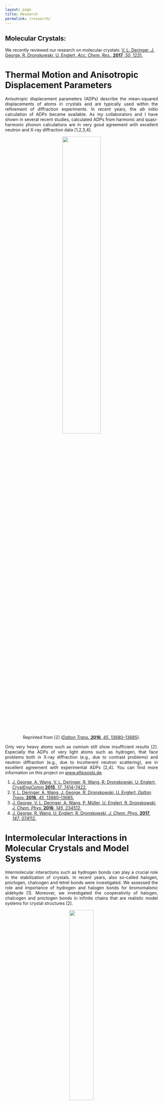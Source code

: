 ```yaml
---
layout: page
title: Research 
permalink: /research/
---
```



Molecular Crystals:
--

We recently reviewed our research on molecular crystals:  [V. L. Deringer, J. George, R. Dronskowski, U. Englert, *Acc. Chem. Res.*, **2017**, *50*, 1231.](http://dx.doi.org/10.1021/acs.accounts.7b00067) 

Thermal Motion and Anisotropic Displacement Parameters 
==============

<p align="justify"> Anisotropic displacement parameters (ADPs) describe the mean-squared displacements of atoms in crystals and are typically used within the refinement of diffraction experiments. In recent years, the <em>ab initio</em> calculation of ADPs became available. As my collaborators and I have shown in several recent studies, calculated ADPs from harmonic and quasi-harmonic phonon calculations are in very good agreement with excellent neutron and X-ray diffraction data [1,2,3,4].</p> 
<p align="center">
<img align="center" width="50%" src="../images/CrCO6_figures_Figure4.png">
<p align="center"> Reprinted from [2] (<a href="http://dx.doi.org/10.1039/C6DT02487D"><em>Dalton Trans.</em> <strong>2016</strong>, <em>45</em>, 13680–13685</a>).</p> 
</p>
<p align="justify">Only very heavy atoms such as osmium still show insufficient results [2]. Especially the ADPs of very light atoms such as hydrogen, that face problems both in X-ray diffraction (e.g., due to contrast problems) and neutron diffraction (e.g., due to incoherent neutron scattering), are in excellent agreement with experimental ADPs [2,4]. You can find more information on this project on <a href="http://www.ellipsoids.de">www.ellipsoids.de</a>.</p> 

1. [J. George, A. Wang, V. L. Deringer, R. Wang, R. Dronskowski, U. Englert, *CrystEngComm* **2015**, *17*, 7414–7422.](http://dx.doi.org/10.1039/C5CE01219H)
2. [V. L. Deringer, A. Wang, J. George, R. Dronskowski, U. Englert, *Dalton Trans.* **2016**, *45*, 13680–13685.](http://dx.doi.org/10.1039/C6DT02487D)
3. [J. George, V. L. Deringer, A. Wang, P. Müller, U. Englert, R. Dronskowski, *J. Chem. Phys.* **2016**, *145*, 234512.](http://dx.doi.org/10.1063/1.4972068)
4. [J. George, R. Wang, U. Englert, R. Dronskowski, *J. Chem. Phys.* **2017**, *147*, 074112.](http://dx.doi.org/10.1063/1.4985886)


Intermolecular Interactions in Molecular Crystals and Model Systems
=========
<p align="justify">Intermolecular interactions such as hydrogen bonds can play a crucial role in the stabilization of crystals. In recent years, also so-called halogen, pnictogen, chalcogen and tetrel bonds were investigated. We assessed the role and importance of hydrogen and halogen bonds for bromomalonic aldehyde [1]. Moreover, we investigated the cooperativity of halogen, chalcogen and pnictogen bonds in infinite chains that are realistic model systems for crystal structures [2].

<p align="center"><img align="center" width="40%" src="../images/icn.jpg"></p>
<center><p align="justify">Strengthening of halogen bonds from dimers to chains. Reprinted with permission from <a href=""><em>J. Phys. Chem. A</em> <strong>2014</strong>, <em>118</em>, 3193–3200</a>. Copyright 2014 American Chemical Society.</p></center>
This was one of the very first studies on the cooperativity of pnictogen bonds [2]. Also, the importance of chalcogen bonds in contrast to non-directional interactions in layered cyanides was investigated [3]. In a more recent study, both the cooperativity of tetrel bonds in infinite chain systems and the role of tetrel bonds for the crystal stabilisation were assessed [4].</p> 

1. [V. L. Deringer, F. Pan, J. George, P. Müller, R. Dronskowski, U. Englert, *CrystEngComm* **2014**, *16*, 135–138.](http://dx.doi.org/10.1039/C3CE41779D)
2. [J. George, V. L. Deringer, R. Dronskowski, *J. Phys. Chem. A* **2014**, *118*, 3193–3200.](http://dx.doi.org/10.1021/jp5015302)
3. [J. George, V. L. Deringer, R. Dronskowski, *Inorg. Chem.* **2015**, *54*, 956–962.](http://dx.doi.org/10.1021/ic5023328)
4. [J. George, R. Dronskowski, *J. Phys. Chem. A* **2017**, *121*, 1381–1387.](http://dx.doi.org/10.1021/acs.jpca.6b12732)


Charaterization of Newly Synthesized Molecular Crystals
========
<p align="justify">
Several collaborations with experimentalists lead to the successful structural determination and characterization of newly synthesized molecular crystals (guanidinates  [1-3], nitride chlorides [4], azides [5], chloro formamidinium compounds [6]). Periodic DFT calculations helped, e.g., with the determination of hydrogen positions and hydrogen ADPs. This is especially relevant for crystals with very heavy atoms (contrast problems in X-ray diffraction or strong absorption in neutron diffraction) and many hydrogen atoms (incoherent neutron scattering). Moreover, the electronic and phononic structures were characterized by periodic DFT calculations. 
</p>

1. [R. Missong, J. George, A. Houben, M. Hoelzel, R. Dronskowski, *Angew. Chem. Int. Ed.* **2015**, *54*, 12171–12175.](http://dx.doi.org/10.1002/anie.201507113)
2. [A. L. Görne, J. George, J. van Leusen, G. Dück, P. Jacobs, N. K. C. Muniraju, R. Dronskowski, *Inorg. Chem.* **2016**, *55*, 6161–6168.](http://dx.doi.org/10.1021/acs.inorgchem.6b00736)
3. [A. Görne, J. George, J. van Leusen, R. Dronskowski, *Inorganics*, **2017**, *5*, 10.](http://dx.doi.org/10.3390/inorganics5010010)
4. [X. Liu, J. George, S. Maintz, R. Dronskowski, *Angew. Chem. Int. Ed.* **2015**, *54*, 1954–1959.](http://dx.doi.org/10.1002/anie.201410987)
5. [Y. Li, J. George, X. Liu, R. Dronskowski, *Z. Anorg. Allg. Chem.* **2015**, *641*, 266–269.](http://dx.doi.org/10.1002/zaac.201400496)
6. [A. Möller, J. George, R. Dronskowski, *Z. Anorg. Allg. Chem.* **2018**, *644*, 1485.](https://doi.org/10.1002/zaac.201800164) 





